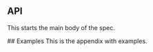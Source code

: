 ## API
This starts the main body of the spec.

<section class="appendix">
## Examples
This is the appendix with examples.
</section>


